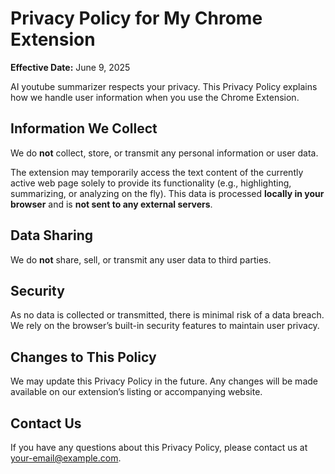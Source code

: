 # Privacy Policy for My Chrome Extension

**Effective Date:** June 9, 2025

AI youtube summarizer respects your privacy. This Privacy Policy explains how we handle user information when you use the Chrome Extension.

## Information We Collect

We do **not** collect, store, or transmit any personal information or user data.

The extension may temporarily access the text content of the currently active web page solely to provide its functionality (e.g., highlighting, summarizing, or analyzing on the fly). This data is processed **locally in your browser** and is **not sent to any external servers**.

## Data Sharing

We do **not** share, sell, or transmit any user data to third parties.

## Security

As no data is collected or transmitted, there is minimal risk of a data breach. We rely on the browser’s built-in security features to maintain user privacy.

## Changes to This Policy

We may update this Privacy Policy in the future. Any changes will be made available on our extension’s listing or accompanying website.

## Contact Us

If you have any questions about this Privacy Policy, please contact us at your-email@example.com.
